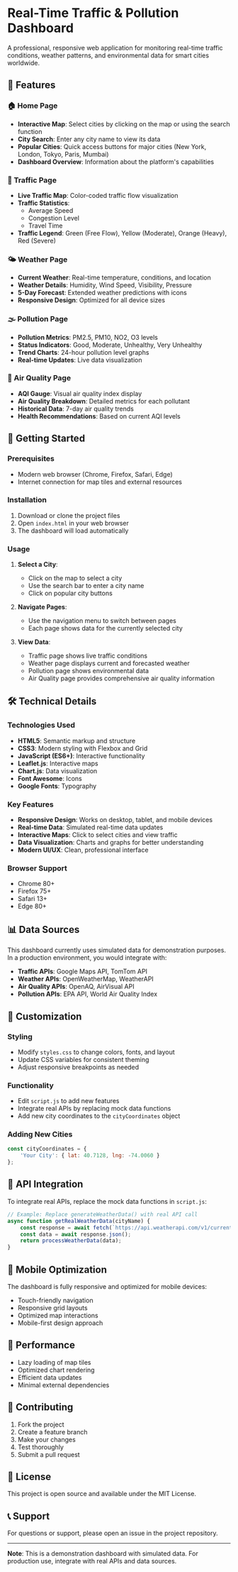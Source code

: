 # Real-Time Traffic & Pollution Dashboard

A professional, responsive web application for monitoring real-time traffic conditions, weather patterns, and environmental data for smart cities worldwide.

## 🌟 Features

### 🏠 Home Page
- **Interactive Map**: Select cities by clicking on the map or using the search function
- **City Search**: Enter any city name to view its data
- **Popular Cities**: Quick access buttons for major cities (New York, London, Tokyo, Paris, Mumbai)
- **Dashboard Overview**: Information about the platform's capabilities

### 🚗 Traffic Page
- **Live Traffic Map**: Color-coded traffic flow visualization
- **Traffic Statistics**: 
  - Average Speed
  - Congestion Level
  - Travel Time
- **Traffic Legend**: Green (Free Flow), Yellow (Moderate), Orange (Heavy), Red (Severe)

### 🌤️ Weather Page
- **Current Weather**: Real-time temperature, conditions, and location
- **Weather Details**: Humidity, Wind Speed, Visibility, Pressure
- **5-Day Forecast**: Extended weather predictions with icons
- **Responsive Design**: Optimized for all device sizes

### 🌫️ Pollution Page
- **Pollution Metrics**: PM2.5, PM10, NO2, O3 levels
- **Status Indicators**: Good, Moderate, Unhealthy, Very Unhealthy
- **Trend Charts**: 24-hour pollution level graphs
- **Real-time Updates**: Live data visualization

### 💨 Air Quality Page
- **AQI Gauge**: Visual air quality index display
- **Air Quality Breakdown**: Detailed metrics for each pollutant
- **Historical Data**: 7-day air quality trends
- **Health Recommendations**: Based on current AQI levels

## 🚀 Getting Started

### Prerequisites
- Modern web browser (Chrome, Firefox, Safari, Edge)
- Internet connection for map tiles and external resources

### Installation
1. Download or clone the project files
2. Open `index.html` in your web browser
3. The dashboard will load automatically

### Usage
1. **Select a City**: 
   - Click on the map to select a city
   - Use the search bar to enter a city name
   - Click on popular city buttons

2. **Navigate Pages**: 
   - Use the navigation menu to switch between pages
   - Each page shows data for the currently selected city

3. **View Data**: 
   - Traffic page shows live traffic conditions
   - Weather page displays current and forecasted weather
   - Pollution page shows environmental data
   - Air Quality page provides comprehensive air quality information

## 🛠️ Technical Details

### Technologies Used
- **HTML5**: Semantic markup and structure
- **CSS3**: Modern styling with Flexbox and Grid
- **JavaScript (ES6+)**: Interactive functionality
- **Leaflet.js**: Interactive maps
- **Chart.js**: Data visualization
- **Font Awesome**: Icons
- **Google Fonts**: Typography

### Key Features
- **Responsive Design**: Works on desktop, tablet, and mobile devices
- **Real-time Data**: Simulated real-time data updates
- **Interactive Maps**: Click to select cities and view traffic
- **Data Visualization**: Charts and graphs for better understanding
- **Modern UI/UX**: Clean, professional interface

### Browser Support
- Chrome 80+
- Firefox 75+
- Safari 13+
- Edge 80+

## 📊 Data Sources

This dashboard currently uses simulated data for demonstration purposes. In a production environment, you would integrate with:

- **Traffic APIs**: Google Maps API, TomTom API
- **Weather APIs**: OpenWeatherMap, WeatherAPI
- **Air Quality APIs**: OpenAQ, AirVisual API
- **Pollution APIs**: EPA API, World Air Quality Index

## 🎨 Customization

### Styling
- Modify `styles.css` to change colors, fonts, and layout
- Update CSS variables for consistent theming
- Adjust responsive breakpoints as needed

### Functionality
- Edit `script.js` to add new features
- Integrate real APIs by replacing mock data functions
- Add new city coordinates to the `cityCoordinates` object

### Adding New Cities
```javascript
const cityCoordinates = {
    'Your City': { lat: 40.7128, lng: -74.0060 }
};
```

## 🔧 API Integration

To integrate real APIs, replace the mock data functions in `script.js`:

```javascript
// Example: Replace generateWeatherData() with real API call
async function getRealWeatherData(cityName) {
    const response = await fetch(`https://api.weatherapi.com/v1/current.json?key=YOUR_API_KEY&q=${cityName}`);
    const data = await response.json();
    return processWeatherData(data);
}
```

## 📱 Mobile Optimization

The dashboard is fully responsive and optimized for mobile devices:
- Touch-friendly navigation
- Responsive grid layouts
- Optimized map interactions
- Mobile-first design approach

## 🚀 Performance

- Lazy loading of map tiles
- Optimized chart rendering
- Efficient data updates
- Minimal external dependencies

## 🤝 Contributing

1. Fork the project
2. Create a feature branch
3. Make your changes
4. Test thoroughly
5. Submit a pull request

## 📄 License

This project is open source and available under the MIT License.

## 📞 Support

For questions or support, please open an issue in the project repository.

---

**Note**: This is a demonstration dashboard with simulated data. For production use, integrate with real APIs and data sources. 